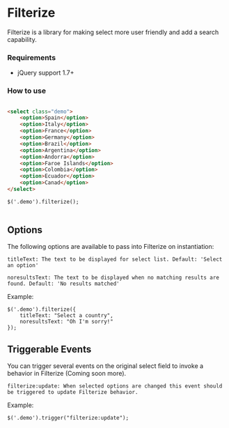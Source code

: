 # Filterize

Filterize is a library for making select more user friendly and add a search capability.

### Requirements
* jQuery support 1.7+

### How to use

```html

<select class="demo">
	<option>Spain</option>
	<option>Italy</option>
	<option>France</option>
	<option>Germany</option>									
	<option>Brazil</option>			
	<option>Argentina</option>
	<option>Andorra</option>
	<option>Faroe Islands</option>									
	<option>Colombia</option>
	<option>Ecuador</option>
	<option>Canad</option>									
</select>

$('.demo').filterize();
    
```

## Options

The following options are available to pass into Filterize on instantiation:

```
titleText: The text to be displayed for select list. Default: 'Select an option'

noresultsText: The text to be displayed when no matching results are found. Default: 'No results matched'

```

Example:

```
$('.demo').filterize({
    titleText: "Select a country",
    noresultsText: "Oh I'm sorry!"
});
```

## Triggerable Events

You can trigger several events on the original select field to invoke a behavior in Filterize (Coming soon more).

```
filterize:update: When selected options are changed this event should be triggered to update Filterize behavior.

```

Example:

```
$('.demo').trigger("filterize:update");
```